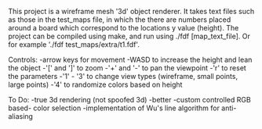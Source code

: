 This project is a wireframe mesh '3d' object renderer. It takes text files
such as those in the test_maps file, in which the there are numbers placed
around a board which correspond to the locations y value (height). The project
can be compiled using make, and run using ./fdf [map_text_file]. Or for example
'./fdf test_maps/extra/t1.fdf'.

Controls:
	-arrow keys for movement
	-WASD to increase the height and lean the object
	-'[' and ']' to zoom
	-'+' and '-' to pan the viewpoint
	-'r' to reset the parameters
	-'1' - '3' to change view types (wireframe, small points, large points)
	-'4' to randomize colors based on height

To Do:
	-true 3d rendering (not spoofed 3d)
	-better -custom controlled RGB based- color selection
	-implementation of Wu's line algorithm for anti-aliasing
